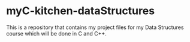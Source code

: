 # myC-kitchen-dataStructures
This is a repository that contains my project files for my Data Structures course which will be done in C and C++.
